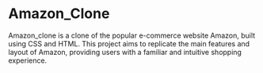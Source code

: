 # Amazon_Clone
Amazon_clone  is a clone of the popular e-commerce website Amazon, built using CSS and HTML. This project aims to replicate the main features and layout of Amazon, providing users with a familiar and intuitive shopping experience.
